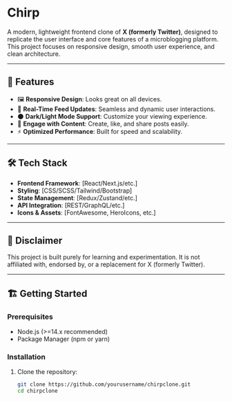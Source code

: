 # Chirp

A modern, lightweight frontend clone of **X (formerly Twitter)**, designed to replicate the user interface and core features of a microblogging platform. This project focuses on responsive design, smooth user experience, and clean architecture.  

---

## 🚀 Features  

- 🖼️ **Responsive Design**: Looks great on all devices.  
- 🔄 **Real-Time Feed Updates**: Seamless and dynamic user interactions.  
- 🌑 **Dark/Light Mode Support**: Customize your viewing experience.  
- 💬 **Engage with Content**: Create, like, and share posts easily.  
- ⚡ **Optimized Performance**: Built for speed and scalability.  

---

## 🛠️ Tech Stack  

- **Frontend Framework**: [React/Next.js/etc.]  
- **Styling**: [CSS/SCSS/Tailwind/Bootstrap]  
- **State Management**: [Redux/Zustand/etc.]  
- **API Integration**: [REST/GraphQL/etc.]  
- **Icons & Assets**: [FontAwesome, HeroIcons, etc.]  

---

## 🛑 Disclaimer  

This project is built purely for learning and experimentation. It is not affiliated with, endorsed by, or a replacement for X (formerly Twitter).  

---

## 🏗️ Getting Started  

### Prerequisites  
- Node.js (>=14.x recommended)  
- Package Manager (npm or yarn)  

### Installation  
1. Clone the repository:  
   ```bash
   git clone https://github.com/yourusername/chirpclone.git
   cd chirpclone
